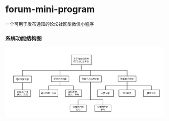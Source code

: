 # forum-mini-program
一个可用于发布通知的论坛社区型微信小程序  

### 系统功能结构图
![image](https://github.com/CatcherJin/forum-mini-program/blob/master/Image/系统功能结构图.jpg)
